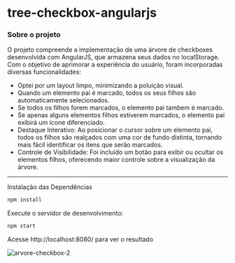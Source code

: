 # tree-checkbox-angularjs

### Sobre o projeto
<p>
  O projeto compreende a implementação de uma árvore de checkboxes desenvolvida com AngularJS, que armazena seus dados no localStorage. Com o objetivo de aprimorar a experiência do usuário, foram incorporadas diversas funcionalidades:
</p>

<ul>
  <li>Optei por um layout limpo, minimizando a poluição visual.</li>
  <li>Quando um elemento pai é marcado, todos os seus filhos são automaticamente selecionados.</li>
  <li>Se todos os filhos forem marcados, o elemento pai tambem é marcado.</li>
  <li>Se apenas alguns elementos filhos estiverem marcados, o elemento pai exibirá um ícone diferenciado.</li>
  <li>Destaque Interativo: Ao posicionar o cursor sobre um elemento pai, todos os filhos são realçados com uma cor de fundo distinta, tornando mais fácil identificar os itens que serão marcados.</li>
  <li>Controle de Visibilidade: Foi incluído um botão para exibir ou ocultar os elementos filhos, oferecendo maior controle sobre a visualização da árvore.</li>
</ul>

<hr />

Instalação das Dependências
```bash
npm install
```

Execute o servidor de desenvolvimento:
```bash
npm start
```
Acesse http://localhost:8080/ para ver o resultado



![arvore-checkbox-2](https://github.com/lenonfelippi/tree-checkbox-angularjs/assets/65905199/6ea843d5-8ef5-4d45-a088-acb7169c1581)
